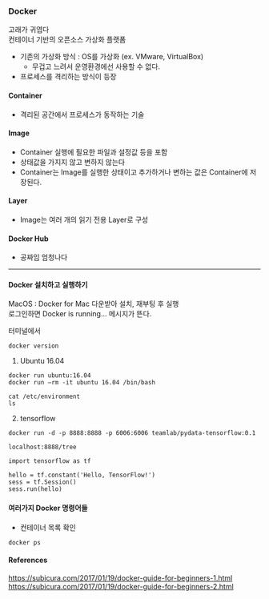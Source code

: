 ### Docker  
고래가 귀엽다  
컨테이너 기반의 오픈소스 가상화 플랫폼  
  
- 기존의 가상화 방식 : OS를 가상화 (ex. VMware, VirtualBox)  
    - 무겁고 느려서 운영환경에선 사용할 수 없다.  
- 프로세스를 격리하는 방식이 등장  
  
#### Container
- 격리된 공간에서 프로세스가 동작하는 기술  

#### Image  
- Container 실행에 필요한 파일과 설정값 등을 포함  
- 상태값을 가지지 않고 변하지 않는다  
- Container는 Image를 실행한 상태이고 추가하거나 변하는 값은 Container에 저장된다.  

#### Layer  
- Image는 여러 개의 읽기 전용 Layer로 구성  

#### Docker Hub  
- 공짜임 엄청나다

---

#### Docker 설치하고 실행하기  
  
MacOS : Docker for Mac 다운받아 설치, 재부팅 후 실행  
로그인하면 Docker is running… 메시지가 뜬다.  
  
터미널에서
```
docker version
```
  
1. Ubuntu 16.04  
```
docker run ubuntu:16.04
docker run —rm -it ubuntu 16.04 /bin/bash

cat /etc/environment
ls
```
  
2. tensorflow  
```
docker run -d -p 8888:8888 -p 6006:6006 teamlab/pydata-tensorflow:0.1

localhost:8888/tree
```

```
import tensorflow as tf

hello = tf.constant('Hello, TensorFlow!')
sess = tf.Session()
sess.run(hello)
```

#### 여러가지  Docker 명령어들  

- 컨테이너 목록 확인
```
docker ps
```
  
#### References  
https://subicura.com/2017/01/19/docker-guide-for-beginners-1.html  
https://subicura.com/2017/01/19/docker-guide-for-beginners-2.html
